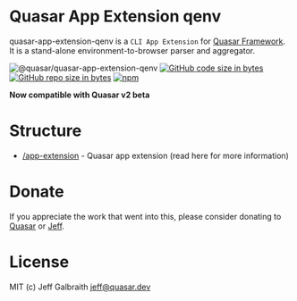 # Quasar App Extension qenv

quasar-app-extension-qenv is a `CLI App Extension` for [Quasar Framework](https://quasar.dev/). It is a stand-alone environment-to-browser parser and aggregator.

![@quasar/quasar-app-extension-qenv](https://img.shields.io/npm/v/@quasar/quasar-app-extension-qenv.svg?label=@quasar/quasar-app-extension-qenv)
[![GitHub code size in bytes](https://img.shields.io/github/languages/code-size/quasarframework/app-extension-qenv.svg)]()
[![GitHub repo size in bytes](https://img.shields.io/github/repo-size/quasarframework/app-extension-qenv.svg)]()
[![npm](https://img.shields.io/npm/dt/@quasar/quasar-app-extension-qenv.svg)](https://www.npmjs.com/package/@quasar/quasar-app-extension-qenv)

**Now compatible with Quasar v2 beta**


# Structure
* [/app-extension](app-extension) - Quasar app extension (read here for more information)

# Donate
If you appreciate the work that went into this, please consider donating to [Quasar](https://donate.quasar.dev) or [Jeff](https://github.com/sponsors/hawkeye64).

# License
MIT (c) Jeff Galbraith <jeff@quasar.dev>
